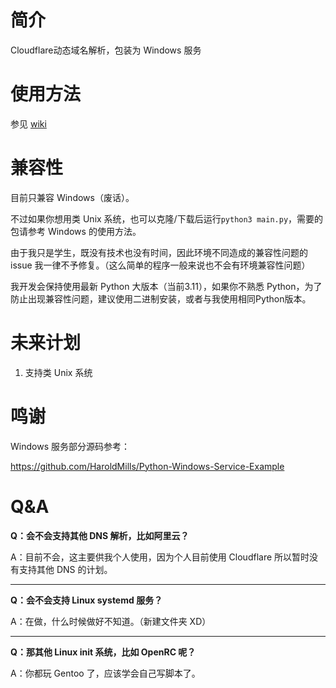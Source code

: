 # 简介

Cloudflare动态域名解析，包装为 Windows 服务

# 使用方法

参见
[wiki](https://github.com/DLYSY/CloudFlareDDNS-WindowsService-Python/wiki)

# 兼容性

目前只兼容 Windows（废话）。

不过如果你想用类 Unix 系统，也可以克隆/下载后运行`python3 main.py`，需要的包请参考 Windows 的使用方法。

由于我只是学生，既没有技术也没有时间，因此环境不同造成的兼容性问题的 issue 我一律不予修复。（这么简单的程序一般来说也不会有环境兼容性问题）

我开发会保持使用最新 Python 大版本（当前3.11），如果你不熟悉 Python，为了防止出现兼容性问题，建议使用二进制安装，或者与我使用相同Python版本。

# 未来计划

1. 支持类 Unix 系统

# 鸣谢

Windows 服务部分源码参考：

https://github.com/HaroldMills/Python-Windows-Service-Example

# Q&A

**Q：会不会支持其他 DNS 解析，比如阿里云？**

A：目前不会，这主要供我个人使用，因为个人目前使用 Cloudflare 所以暂时没有支持其他 DNS 的计划。

---

**Q：会不会支持 Linux systemd 服务？**

A：在做，什么时候做好不知道。（新建文件夹 XD）

---

**Q：那其他 Linux init 系统，比如 OpenRC 呢？**

A：你都玩 Gentoo 了，应该学会自己写脚本了。